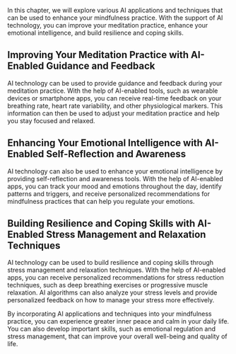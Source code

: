 
In this chapter, we will explore various AI applications and techniques that can be used to enhance your mindfulness practice. With the support of AI technology, you can improve your meditation practice, enhance your emotional intelligence, and build resilience and coping skills.

Improving Your Meditation Practice with AI-Enabled Guidance and Feedback
------------------------------------------------------------------------

AI technology can be used to provide guidance and feedback during your meditation practice. With the help of AI-enabled tools, such as wearable devices or smartphone apps, you can receive real-time feedback on your breathing rate, heart rate variability, and other physiological markers. This information can then be used to adjust your meditation practice and help you stay focused and relaxed.

Enhancing Your Emotional Intelligence with AI-Enabled Self-Reflection and Awareness
-----------------------------------------------------------------------------------

AI technology can also be used to enhance your emotional intelligence by providing self-reflection and awareness tools. With the help of AI-enabled apps, you can track your mood and emotions throughout the day, identify patterns and triggers, and receive personalized recommendations for mindfulness practices that can help you regulate your emotions.

Building Resilience and Coping Skills with AI-Enabled Stress Management and Relaxation Techniques
-------------------------------------------------------------------------------------------------

AI technology can be used to build resilience and coping skills through stress management and relaxation techniques. With the help of AI-enabled apps, you can receive personalized recommendations for stress reduction techniques, such as deep breathing exercises or progressive muscle relaxation. AI algorithms can also analyze your stress levels and provide personalized feedback on how to manage your stress more effectively.

By incorporating AI applications and techniques into your mindfulness practice, you can experience greater inner peace and calm in your daily life. You can also develop important skills, such as emotional regulation and stress management, that can improve your overall well-being and quality of life.


